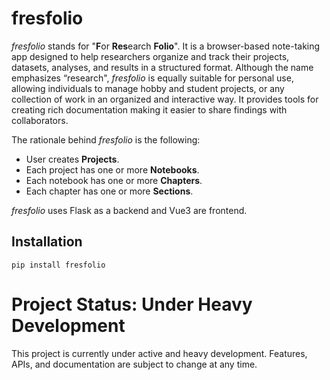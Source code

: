 # fresfolio

*fresfolio* stands for "**F**or **Res**earch **Folio**". It is a browser-based note-taking app designed to help researchers organize and track their projects, datasets, analyses, and results in a structured format. Although the name emphasizes “research", *fresfolio* is equally suitable for personal use, allowing individuals to manage hobby and student projects, or any collection of work in an organized and interactive way. It provides tools for creating rich documentation making it easier to share findings with collaborators.

The rationale behind *fresfolio* is the following:

* User creates **Projects**.
* Each project has one or more **Notebooks**.
* Each notebook has one or more **Chapters**. 
* Each chapter has one or more **Sections**.

*fresfolio* uses Flask as a backend and Vue3 are frontend.

## Installation

```
pip install fresfolio
```

# Project Status: Under Heavy Development

This project is currently under active and heavy development. Features, APIs, and documentation are subject to change at any time.


